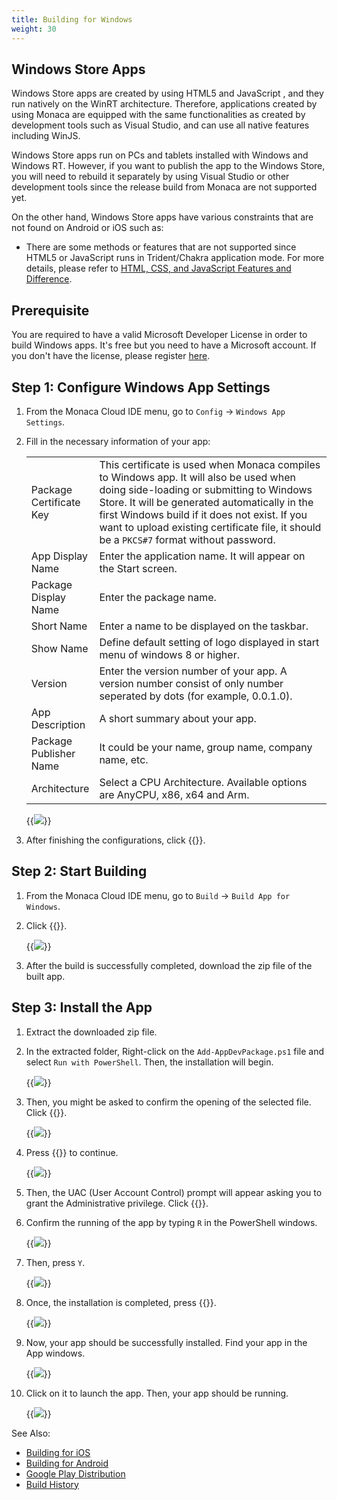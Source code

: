```yaml
---
title: Building for Windows
weight: 30
---
```


## Windows Store Apps

Windows Store apps are created by using HTML5 and JavaScript , and they
run natively on the WinRT architecture. Therefore, applications created
by using Monaca are equipped with the same functionalities as created by
development tools such as Visual Studio, and can use all native features
including WinJS.

Windows Store apps run on PCs and tablets installed with Windows and
Windows RT. However, if you want to publish the app to the Windows
Store, you will need to rebuild it separately by using Visual Studio or
other development tools since the release build from Monaca are not
supported yet.

On the other hand, Windows Store apps have various constraints that are
not found on Android or iOS such as:

-   There are some methods or features that are not supported since
    HTML5 or JavaScript runs in Trident/Chakra application mode. For
    more details, please refer to [HTML, CSS, and JavaScript Features and
    Difference](http://msdn.microsoft.com/en-us/library/windows/apps/hh465380.aspx).

## Prerequisite

You are required to have a valid Microsoft Developer License in order to
build Windows apps. It's free but you need to have a Microsoft account.
If you don't have the license, please register
[here](https://dev.windows.com/en-us/programs/join).

## <a name="step-1-configure-windows-app-settings"></a> Step 1: Configure Windows App Settings

1.  From the Monaca Cloud IDE menu, go to `Config` &rarr; `Windows App Settings`.
2.  Fill in the necessary information of your app:

    <table class="small">
        <tr>
            <td width="15%">Package Certificate Key</td>
            <td>This certificate is used when Monaca compiles to Windows app. It will also be used when doing side-loading or submitting to Windows Store. It will be generated automatically in the first Windows build if it does not exist. If you want to upload existing certificate file, it should be a <code>PKCS#7</code> format without password.</td>
        </tr>
        <tr>
            <td>App Display Name</td>
            <td>Enter the application name. It will appear on the Start screen.</td>
        </tr>
        <tr>
            <td>Package Display Name</td>
            <td>Enter the package name.</td>
        </tr>
        <tr>
            <td>Short Name</td>
            <td>Enter a name to be displayed on the taskbar.</td>
        </tr>
        <tr>
            <td>Show Name</td>
            <td>Define default setting of logo displayed in start menu of windows 8 or higher.</td>
        </tr>
        <tr>
            <td>Version</td>
            <td>Enter the version number of your app. A version number consist of only number seperated by dots (for example, 0.0.1.0).</td>
        </tr>
        <tr>
            <td>App Description</td>
            <td>A short summary about your app.</td>
        </tr>
        <tr>
            <td>Package Publisher Name</td>
            <td>It could be your name, group name, company name, etc.</td>
        </tr>
        <tr>
            <td>Architecture</td>
            <td>Select a CPU Architecture. Available options are AnyCPU, x86, x64 and Arm.</td>
        </tr>
    </table>

    {{<img src="/images/monaca_ide/manual/build/winrt/1.png">}}

3.  After finishing the configurations, click {{<guilabel name="Save">}}.

## Step 2: Start Building

1.  From the Monaca Cloud IDE menu, go to `Build` &rarr; `Build App for Windows`.
2.  Click {{<guilabel name="Start Build">}}.

    {{<img src="/images/monaca_ide/manual/build/winrt/2.png">}}

3.  After the build is successfully completed, download the zip file of
    the built app.

## Step 3: Install the App

1.  Extract the downloaded zip file.

2.  In the extracted folder, Right-click on the `Add-AppDevPackage.ps1` file and select `Run with PowerShell`. Then, the installation will begin.

    {{<img src="/images/monaca_ide/manual/build/winrt/4.png">}}

3.  Then, you might be asked to confirm the opening of the selected file. Click {{<guilabel name="Open">}}.

    {{<img src="/images/monaca_ide/manual/build/winrt/5.png">}}

4.  Press {{<guilabel name="Enter">}} to continue.

    {{<img src="/images/monaca_ide/manual/build/winrt/6.png">}}

5.  Then, the UAC (User Account Control) prompt will appear asking you
    to grant the Administrative privilege. Click {{<guilabel name="Yes">}}.
6.  Confirm the running of the app by typing `R` in the PowerShell
    windows.

    {{<img src="/images/monaca_ide/manual/build/winrt/7.png">}}

7.  Then, press `Y`.

    {{<img src="/images/monaca_ide/manual/build/winrt/8.png">}}

8.  Once, the installation is completed, press {{<guilabel name="Enter">}}.

    {{<img src="/images/monaca_ide/manual/build/winrt/9.png">}}

9.  Now, your app should be successfully installed. Find your app in the
    App windows.

    {{<img src="/images/monaca_ide/manual/build/winrt/10.png">}}

10. Click on it to launch the app. Then, your app should be running.

    {{<img src="/images/monaca_ide/manual/build/winrt/11.png">}}

See Also: 

- [Building for iOS](../ios/build_ios)
- [Building for Android](../build_android)
- [Google Play Distribution](../../deploy/google_play)
- [Build History](../build_history)
